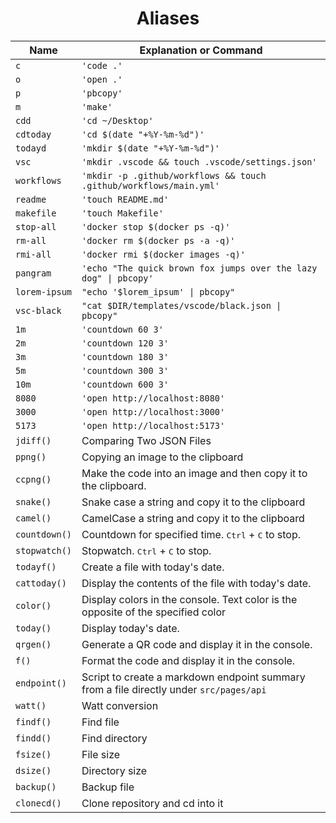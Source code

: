 <h1 align="center">Aliases</h1>

| Name          | Explanation or Command                                                                  |
| ------------- | --------------------------------------------------------------------------------------- |
| `c`           | `'code .'`                                                                              |
| `o`           | `'open .'`                                                                              |
| `p`           | `'pbcopy'`                                                                              |
| `m`           | `'make'`                                                                                |
| `cdd`         | `'cd ~/Desktop'`                                                                        |
| `cdtoday`     | `'cd $(date "+%Y-%m-%d")'`                                                              |
| `todayd`      | `'mkdir $(date "+%Y-%m-%d")'`                                                           |
| `vsc`         | `'mkdir .vscode && touch .vscode/settings.json'`                                        |
| `workflows`   | `'mkdir -p .github/workflows && touch .github/workflows/main.yml'`                      |
| `readme`      | `'touch README.md'`                                                                     |
| `makefile`    | `'touch Makefile'`                                                                      |
| `stop-all`    | `'docker stop $(docker ps -q)'`                                                         |
| `rm-all`      | `'docker rm $(docker ps -a -q)'`                                                        |
| `rmi-all`     | `'docker rmi $(docker images -q)'`                                                      |
| `pangram`     | `'echo "The quick brown fox jumps over the lazy dog" \| pbcopy'`                        |
| `lorem-ipsum` | `"echo '$lorem_ipsum' \| pbcopy"`                                                       |
| `vsc-black`   | `"cat $DIR/templates/vscode/black.json \| pbcopy"`                                      |
| `1m`          | `'countdown 60 3'`                                                                      |
| `2m`          | `'countdown 120 3'`                                                                     |
| `3m`          | `'countdown 180 3'`                                                                     |
| `5m`          | `'countdown 300 3'`                                                                     |
| `10m`         | `'countdown 600 3'`                                                                     |
| `8080`        | `'open http://localhost:8080'`                                                          |
| `3000`        | `'open http://localhost:3000'`                                                          |
| `5173`        | `'open http://localhost:5173'`                                                          |
| `jdiff()`     | Comparing Two JSON Files                                                                |
| `ppng()`      | Copying an image to the clipboard                                                       |
| `ccpng()`     | Make the code into an image and then copy it to the clipboard.                          |
| `snake()`     | Snake case a string and copy it to the clipboard                                        |
| `camel()`     | CamelCase a string and copy it to the clipboard                                         |
| `countdown()` | Countdown for specified time. <kbd>Ctrl</kbd> + <kbd>C</kbd> to stop.                   |
| `stopwatch()` | Stopwatch. <kbd>Ctrl</kbd> + <kbd>C</kbd> to stop.                                      |
| `todayf()`    | Create a file with today's date.                                                        |
| `cattoday()`  | Display the contents of the file with today's date.                                     |
| `color()`     | Display colors in the console. Text color is the opposite of the specified color        |
| `today()`     | Display today's date.                                                                   |
| `qrgen()`     | Generate a QR code and display it in the console.                                       |
| `f()`         | Format the code and display it in the console.                                          |
| `endpoint()`  | Script to create a markdown endpoint summary from a file directly under `src/pages/api` |
| `watt()`      | Watt conversion                                                                         |
| `findf()`     | Find file                                                                               |
| `findd()`     | Find directory                                                                          |
| `fsize()`     | File size                                                                               |
| `dsize()`     | Directory size                                                                          |
| `backup()`    | Backup file                                                                             |
| `clonecd()`   | Clone repository and cd into it                                                         |

